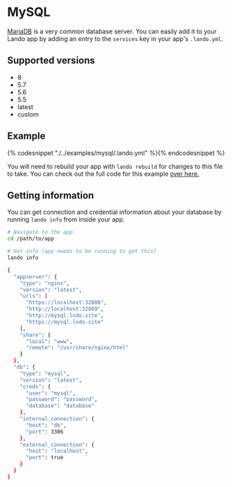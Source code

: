 MySQL
=====

[MariaDB](https://www.mysql.com/) is a very common database server. You can easily add it to your Lando app by adding an entry to the `services` key in your app's `.lando.yml`.

Supported versions
------------------

*   8
*   5.7
*   5.6
*   5.5
*   latest
*   custom

Example
-------

{% codesnippet "./../examples/mysql/.lando.yml" %}{% endcodesnippet %}

You will need to rebuild your app with `lando rebuild` for changes to this file to take. You can check out the full code for this example [over here.](https://github.com/kalabox/lando/tree/master/examples/mysql)

Getting information
-------------------

You can get connection and credential information about your database by running `lando info` from inside your app.

```bash
# Navigate to the app
cd /path/to/app

# Get info (app needs to be running to get this)
lando info

{
  "appserver": {
    "type": "nginx",
    "version": "latest",
    "urls": [
      "https://localhost:32808",
      "http://localhost:32809",
      "http://mysql.lndo.site",
      "https://mysql.lndo.site"
    ],
    "share": {
      "local": "www",
      "remote": "/usr/share/nginx/html"
    }
  },
  "db": {
    "type": "mysql",
    "version": "latest",
    "creds": {
      "user": "mysql",
      "password": "password",
      "database": "database"
    },
    "internal_connection": {
      "host": "db",
      "port": 3306
    },
    "external_connection": {
      "host": "localhost",
      "port": true
    }
  }
}
```
